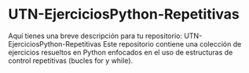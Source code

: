 # UTN-EjerciciosPython-Repetitivas
Aquí tienes una breve descripción para tu repositorio:  UTN-EjerciciosPython-Repetitivas Este repositorio contiene una colección de ejercicios resueltos en Python enfocados en el uso de estructuras de control repetitivas (bucles for y while).
